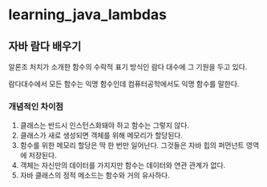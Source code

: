 # learning_java_lambdas

## 자바 람다 배우기

알론조 처치가 소개한 함수의 수락적 표기 방식인 람다 대수에 그 기원을 두고 있다.

람다대수에서 모든 함수는 익명 함수인데 컴퓨터공학에서도 익명 함수를 말한다.


### 개념적인 차이점

1. 클래스는 반드시 인스턴스화돼야 하고 함수는 그렇지 않다.
2. 클래스가 새로 생성되면 객체를 위해 메모리가 할당된다.
3. 함수를 위한 메모리 할당은 딱 한 번만 일어난다. 그것들은 자바 힙의 퍼먼넌트 영역에 저장된다.
4. 객체는 자신만의 데이터를 가지지만 함수는 데이터와 연관 관계가 없다.
5. 자바 클래스의 정적 메소드는 함수와 거의 유사하다.

